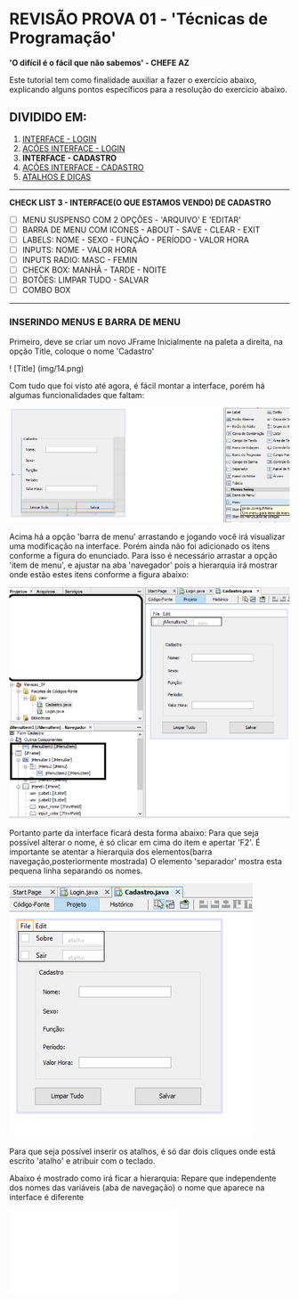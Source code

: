 # REVISÃO PROVA 01 - 'Técnicas de Programação' 

**'O difícil é o fácil que não sabemos' - CHEFE AZ**

Este tutorial tem como finalidade auxiliar a fazer o exercício abaixo, explicando alguns pontos específicos para a resolução do exercício abaixo.

## DIVIDIDO EM:
1. [INTERFACE - LOGIN](01%20-%20INTERFACE%20-%20LOGIN.md)
2. [AÇÕES INTERFACE - LOGIN](02%20-%20AÇÕES%20INTERFACE%20-%20LOGIN.md)
3. **INTERFACE - CADASTRO**
4. [AÇÕES INTERFACE - CADASTRO](04%20-%20AÇÕES%20DA%20INTERFACE%20-%20CADASTRO.md)
5. [ATALHOS E DICAS](05%20-%20ATALHOS%20e%20DICAS.md)
---
**CHECK LIST 3 - INTERFACE(O QUE ESTAMOS VENDO) DE CADASTRO**
- [ ] MENU SUSPENSO COM 2 OPÇÕES - 'ARQUIVO' E 'EDITAR'
- [ ] BARRA DE MENU COM ICONES - ABOUT - SAVE - CLEAR - EXIT
- [ ] LABELS: NOME - SEXO - FUNÇÃO - PERÍODO - VALOR HORA
- [ ] INPUTS: NOME - VALOR HORA
- [ ] INPUTS RADIO: MASC - FEMIN
- [ ] CHECK BOX: MANHÃ - TARDE - NOITE
- [ ] BOTÕES: LIMPAR TUDO - SALVAR
- [ ] COMBO BOX
---
### INSERINDO MENUS E BARRA DE MENU

Primeiro, deve se criar um novo JFrame
Inicialmente na paleta a direita, na opção Title, coloque o nome 'Cadastro'

! [Title] (img/14.png)



Com tudo que foi visto até agora, é fácil montar a interface, porém há algumas funcionalidades que faltam:

![menu](img/15.png)

Acima há a opção 'barra de menu' arrastando e jogando você irá visualizar uma modificação na interface.
Porém ainda não foi adicionado os itens conforme a figura do enunciado. Para isso é necessário arrastar a opção 'item de menu', e ajustar na aba 'navegador' pois a hierarquia irá mostrar onde estão estes itens conforme a figura abaixo:

![menu02](img/16.png)

Portanto parte da interface ficará desta forma abaixo:
Para que seja possível alterar o nome, é só clicar em cima do item e apertar 'F2'.
É importante se atentar a hierarquia dos elementos(barra navegação,posteriormente mostrada)
O elemento 'separador' mostra esta pequena linha separando os nomes.

![menuSuspenso](img/17.png)

Para que seja possível inserir os atalhos, é só dar dois cliques onde está escrito 'atalho' e atribuir com o teclado.

Abaixo é mostrado como irá ficar a hierarquia:
Repare que independente dos nomes das variáveis (aba de navegação) o nome que aparece na interface é diferente

![menuSuspenso2](img/18.img)
